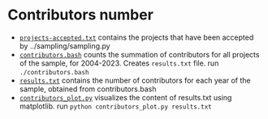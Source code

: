 # Contributors number

* [`projects-accepted.txt`](projects-accepted.txt)  contains the projects that have been accepted by ../sampling/sampling.py
* [`contributors.bash`](contributors.bash) counts the summation of contributors for all projects of the sample, for 2004-2023.
Creates `results.txt` file.
run `./contributors.bash`
* [`results.txt`](results.txt) contains the number of contributors for each year of the sample, obtained from contributors.bash
* [`contributors_plot.py`](contributors_plot.py) visualizes the content of results.txt using matplotlib.
run `python contributors_plot.py results.txt`
